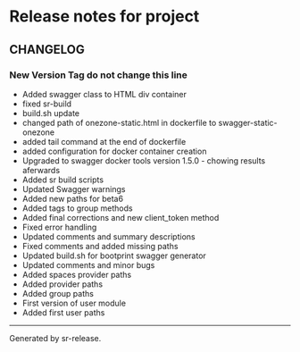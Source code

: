 # Release notes for project 


CHANGELOG
---------

### New Version Tag do not change this line


* Added swagger class to HTML div container
* fixed sr-build
* build.sh update
* changed path of onezone-static.html in dockerfile to swagger-static-onezone
* added tail command at the end of dockerfile
* added configuration for docker container creation
* Upgraded to swagger docker tools version 1.5.0 - chowing results aferwards
* Added sr build scripts
* Updated Swagger warnings
* Added new paths for beta6
* Added tags to group methods
* Added final corrections and new client_token method
* Fixed error handling
* Updated comments and summary descriptions
* Fixed comments and added missing paths
* Updated build.sh for bootprint swagger generator
* Updated comments and minor bugs
* Added spaces provider paths
* Added provider paths
* Added group paths
* First version of user module
* Added first user paths


________

Generated by sr-release. 
